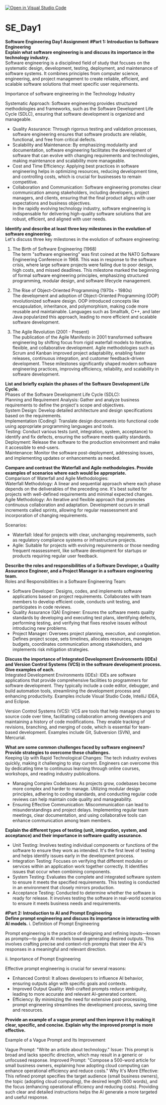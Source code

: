 [![Open in Visual Studio Code](https://classroom.github.com/assets/open-in-vscode-2e0aaae1b6195c2367325f4f02e2d04e9abb55f0b24a779b69b11b9e10269abc.svg)](https://classroom.github.com/online_ide?assignment_repo_id=18376043&assignment_repo_type=AssignmentRepo)
# SE_Day1
**Software Engineering Day1 Assignment**
**#Part 1: Introduction to Software Engineering<br>**
**Explain what software engineering is and discuss its importance in the technology industry.<br>**
Software engineering is a disciplined field of study that focuses on the systematic design, development, testing, deployment, and maintenance of software systems. It combines principles from computer science, engineering, and project management to create reliable, efficient, and scalable software solutions that meet specific user requirements.

Importance of software engineering in the Technology Industry<br>

Systematic Approach: Software engineering provides structured methodologies and frameworks, such as the Software Development Life Cycle (SDLC), ensuring that software development is organized and manageable.<br>
+ Quality Assurance: Through rigorous testing and validation processes, software engineering ensures that software products are reliable, functional, and free from critical defects.<br>
+ Scalability and Maintenance: By emphasizing modularity and documentation, software engineering facilitates the development of software that can evolve with changing requirements and technologies, making maintenance and scalability more manageable.<br>
+ Cost and Time Efficiency: Applying best practices in software engineering helps in optimizing resources, reducing development time, and controlling costs, which is crucial for businesses to remain competitive.<br>
+ Collaboration and Communication: Software engineering promotes clear communication among stakeholders, including developers, project managers, and clients, ensuring that the final product aligns with user expectations and business objectives.<br>
In the rapidly evolving technology industry, software engineering is indispensable for delivering high-quality software solutions that are robust, efficient, and aligned with user needs.<br>

**Identify and describe at least three key milestones in the evolution of software engineering.<br>**
Let's discuss three key milestones in the evolution of software engineering:

1. The Birth of Software Engineering (1968)<br>
The term "software engineering" was first coined at the NATO Software Engineering Conference in 1968. This was in response to the software crisis, where large software projects were failing due to poor design, high costs, and missed deadlines. This milestone marked the beginning of formal software engineering principles, emphasizing structured programming, modular design, and software lifecycle management.<br>

3. The Rise of Object-Oriented Programming (1970s - 1980s)<br>
The development and adoption of Object-Oriented Programming (OOP) revolutionized software design. OOP introduced concepts like encapsulation, inheritance, and polymorphism, making code more reusable and maintainable. Languages such as Smalltalk, C++, and later Java popularized this approach, leading to more efficient and scalable software development.<br>

4. The Agile Revolution (2001 - Present)<br>
The publication of the Agile Manifesto in 2001 transformed software engineering by shifting focus from rigid waterfall models to iterative, flexible, and collaborative development. Agile methodologies such as Scrum and Kanban improved project adaptability, enabling faster releases, continuous integration, and customer feedback-driven development.
These milestones significantly shaped modern software engineering practices, improving efficiency, reliability, and scalability in software development.<br>

**List and briefly explain the phases of the Software Development Life Cycle.<br>**
Phases of the Software Development Life Cycle (SDLC):<br>
Planning and Requirement Analysis: Gather and analyze business requirements to define the project's scope and objectives.<br>
System Design: Develop detailed architecture and design specifications based on the requirements.<br>
Implementation (Coding): Translate design documents into functional code using appropriate programming languages and tools.<br>
Testing: Conduct various tests (unit, integration, system, acceptance) to identify and fix defects, ensuring the software meets quality standards.<br>
Deployment: Release the software to the production environment and make it accessible to end-users.<br>
Maintenance: Monitor the software post-deployment, addressing issues, and implementing updates or enhancements as needed.<br>

**Compare and contrast the Waterfall and Agile methodologies. Provide examples of scenarios where each would be appropriate.<br>**
Comparison of Waterfall and Agile Methodologies:<br>
Waterfall Methodology: A linear and sequential approach where each phase depends on the deliverables of the preceding one. It's best suited for projects with well-defined requirements and minimal expected changes.<br>
Agile Methodology: An iterative and flexible approach that promotes continuous collaboration and adaptation. Development occurs in small increments called sprints, allowing for regular reassessment and incorporation of changing requirements.<br>

Scenarios:<br>

+ Waterfall: Ideal for projects with clear, unchanging requirements, such as regulatory compliance systems or infrastructure projects.<br>
+ Agile: Suitable for projects with evolving requirements or those needing frequent reassessment, like software development for startups or products requiring regular user feedback.<br>

**Describe the roles and responsibilities of a Software Developer, a Quality Assurance Engineer, and a Project Manager in a software engineering team.<br>**
Roles and Responsibilities in a Software Engineering Team:<br>
+ Software Developer: Designs, codes, and implements software applications based on project requirements. Collaborates with team members to develop efficient code, conducts unit testing, and participates in code reviews.<br>
+ Quality Assurance (QA) Engineer: Ensures the software meets quality standards by developing and executing test plans, identifying defects, performing testing, and verifying that fixes resolve issues without introducing new problems.<br>
+ Project Manager: Oversees project planning, execution, and completion. Defines project scope, sets timelines, allocates resources, manages budgets, coordinates communication among stakeholders, and implements risk mitigation strategies.<br>

**Discuss the importance of Integrated Development Environments (IDEs) and Version Control Systems (VCS) in the software development process. Give examples of each.<br>**
Integrated Development Environments (IDEs): IDEs are software applications that provide comprehensive facilities to programmers for software development. They typically include a code editor, debugger, and build automation tools, streamlining the development process and enhancing productivity. Examples include Visual Studio Code, IntelliJ IDEA, and Eclipse.<br>

Version Control Systems (VCS): VCS are tools that help manage changes to source code over time, facilitating collaboration among developers and maintaining a history of code modifications. They enable tracking of revisions, branching, and merging of code, which is essential for team-based development. Examples include Git, Subversion (SVN), and Mercurial.<br>

**What are some common challenges faced by software engineers? Provide strategies to overcome these challenges.<br>**
Keeping Up with Rapid Technological Changes: The tech industry evolves quickly, making it challenging to stay current. Engineers can overcome this by dedicating time to continuous learning through online courses, workshops, and reading industry publications.<br>

+ Managing Complex Codebases: As projects grow, codebases become more complex and harder to manage. Utilizing modular design principles, adhering to coding standards, and conducting regular code reviews can help maintain code quality and manageability.<br>
+ Ensuring Effective Communication: Miscommunication can lead to misunderstandings and project delays. Implementing regular team meetings, clear documentation, and using collaborative tools can enhance communication among team members.<br>

**Explain the different types of testing (unit, integration, system, and acceptance) and their importance in software quality assurance.<br>**
+ Unit Testing: Involves testing individual components or functions of the software to ensure they work as intended. It's the first level of testing and helps identify issues early in the development process.<br>
+ Integration Testing: Focuses on verifying that different modules or services within an application work together correctly. It identifies issues that occur when combining components.<br>
+ System Testing: Evaluates the complete and integrated software system to ensure it meets the specified requirements. This testing is conducted in an environment that closely mirrors production.<br>
+ Acceptance Testing: Conducted to determine whether the software is ready for release. It involves testing the software in real-world scenarios to ensure it meets business needs and requirements.<br>

**#Part 2: Introduction to AI and Prompt Engineering<br>**
**Define prompt engineering and discuss its importance in interacting with AI models.**
i. Definition of Prompt Engineering<br>

Prompt engineering is the practice of designing and refining inputs—known as prompts—to guide AI models toward generating desired outputs. This involves crafting precise and context-rich prompts that steer the AI's responses in a meaningful and relevant direction. <br>

ii. Importance of Prompt Engineering<br>

Effective prompt engineering is crucial for several reasons:<br>
* Enhanced Control: It allows developers to influence AI behavior, ensuring outputs align with specific goals and contexts. 
* Improved Output Quality: Well-crafted prompts reduce ambiguity, leading to more accurate and relevant AI-generated content. 
* Efficiency: By minimizing the need for extensive post-processing, prompt engineering streamlines the development process, saving time and resources.

**Provide an example of a vague prompt and then improve it by making it clear, specific, and concise. Explain why the improved prompt is more effective.**

Example of a Vague Prompt and Its Improvement

Vague Prompt: "Write an article about technology."
Issue: This prompt is broad and lacks specific direction, which may result in a generic or unfocused response.
Improved Prompt: "Compose a 500-word article for small business owners, explaining how adopting cloud computing can enhance operational efficiency and reduce costs."
Why It's More Effective: This refined prompt specifies the target audience (small business owners), the topic (adopting cloud computing), the desired length (500 words), and the focus (enhancing operational efficiency and reducing costs). Providing such clear and detailed instructions helps the AI generate a more targeted and useful response. 
